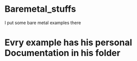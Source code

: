 # Baremetal_stuffs
I put some bare metal examples there

# Evry example has his personal Documentation in his folder
